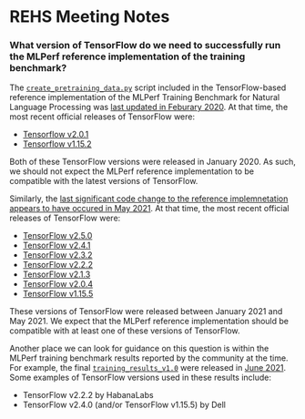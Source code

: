 # REHS Meeting Notes

### What version of TensorFlow do we need to successfully run the MLPerf reference implementation of the training benchmark?

The [`create_pretraining_data.py`](https://github.com/mlcommons/training/blob/master/language_model/tensorflow/bert/cleanup_scripts/create_pretraining_data.py) script included in the TensorFlow-based reference implementation of the MLPerf Training Benchmark for Natural Language Processing was [last updated in Feburary 2020](https://github.com/mlcommons/training/commits/2b2caf7f8ed5474b68a2b4965c49e152a716b7be/language_model/tensorflow/bert/create_pretraining_data.py?browsing_rename_history=true&new_path=language_model/tensorflow/bert/cleanup_scripts/create_pretraining_data.py&original_branch=master).
At that time, the most recent official releases of TensorFlow were:
- [Tensorflow v2.0.1](https://github.com/tensorflow/tensorflow/releases/tag/v2.0.1)
- [Tensorflow v1.15.2](https://github.com/tensorflow/tensorflow/releases/tag/v1.15.2)

Both of these TensorFlow versions were released in January 2020. As such, we should not expect the MLPerf reference implementation to be compatible with the latest versions of TensorFlow.

Similarly, the [last significant code change to the reference implemnetation appears to have occured in May 2021](https://github.com/mlcommons/training/commit/2b2caf7f8ed5474b68a2b4965c49e152a716b7be). At that time, the most recent official releases of TensorFlow were:
- [TensorFlow v2.5.0](https://github.com/tensorflow/tensorflow/releases/tag/v2.5.0)
- [TensorFlow v2.4.1](https://github.com/tensorflow/tensorflow/releases/tag/v2.4.1)
- [TensorFlow v2.3.2](https://github.com/tensorflow/tensorflow/releases/tag/v2.3.2)
- [TensorFlow v2.2.2](https://github.com/tensorflow/tensorflow/releases/tag/v2.2.2)
- [TensorFlow v2.1.3](https://github.com/tensorflow/tensorflow/releases/tag/v2.1.3)
- [TensorFlow v2.0.4](https://github.com/tensorflow/tensorflow/releases/tag/v2.0.4)
- [TensorFlow v1.15.5](https://github.com/tensorflow/tensorflow/releases/tag/v1.15.5)

These versions of TensorFlow were released between January 2021 and May 2021. We expect that the MLPerf reference implementation should be compatible with at least one of these versions of TensorFlow. 

Another place we can look for guidance on this question is within the MLPerf training benchmark results reported by the community at the time. For example, the final [`training_results_v1.0`](https://github.com/mlcommons/training_results_v1.0) were released in [June 2021](https://github.com/mlcommons/training_results_v1.0/commits/master). Some examples of TensorFlow versions used in these results include:
- TensorFlow v2.2.2 by HabanaLabs
- TensorFlow v2.4.0 (and/or TensorFlow v1.15.5) by Dell
